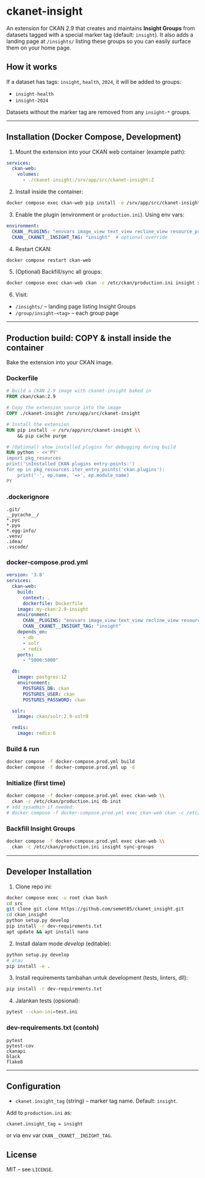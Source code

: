 # ckanet-insight

An extension for CKAN 2.9 that creates and maintains **Insight Groups** from datasets tagged with a special marker tag (default: `insight`). It also adds a landing page at `/insights/` listing these groups so you can easily surface them on your home page.

## How it works

If a dataset has tags: `insight`, `health`, `2024`, it will be added to groups:
- `insight-health`
- `insight-2024`

Datasets without the marker tag are removed from any `insight-*` groups.

---

## Installation (Docker Compose, Development)

1. Mount the extension into your CKAN web container (example path):

```yaml
services:
  ckan-web:
    volumes:
      - ./ckanet-insight:/srv/app/src/ckanet-insight:Z
```

2. Install inside the container:

```bash
docker compose exec ckan-web pip install -e /srv/app/src/ckanet-insight
```

3. Enable the plugin (environment or `production.ini`). Using env vars:

```yaml
environment:
  CKAN__PLUGINS: "envvars image_view text_view recline_view resource_proxy insight"
  CKAN__CKANET__INSIGHT_TAG: "insight"  # optional override
```

4. Restart CKAN:

```bash
docker compose restart ckan-web
```

5. (Optional) Backfill/sync all groups:

```bash
docker compose exec ckan-web ckan -c /etc/ckan/production.ini insight sync-groups
```

6. Visit:

- `/insights/` – landing page listing Insight Groups  
- `/group/insight-<tag>` – each group page

---

## Production build: COPY & install inside the container

Bake the extension into your CKAN image.

### Dockerfile
```dockerfile
# Build a CKAN 2.9 image with ckanet-insight baked in
FROM ckan/ckan:2.9

# Copy the extension source into the image
COPY ./ckanet-insight /srv/app/src/ckanet-insight

# Install the extension
RUN pip install -e /srv/app/src/ckanet-insight \\
    && pip cache purge

# (Optional) show installed plugins for debugging during build
RUN python - <<'PY'
import pkg_resources
print('\nInstalled CKAN plugins entry-points:')
for ep in pkg_resources.iter_entry_points('ckan.plugins'):
    print('-', ep.name, '=>', ep.module_name)
PY
```

### .dockerignore
```gitignore
.git/
__pycache__/
*.pyc
*.pyo
*.egg-info/
.venv/
.idea/
.vscode/
```

### docker-compose.prod.yml
```yaml
version: '3.8'
services:
  ckan-web:
    build:
      context: .
      dockerfile: Dockerfile
    image: my-ckan:2.9-insight
    environment:
      CKAN__PLUGINS: "envvars image_view text_view recline_view resource_proxy insight"
      CKAN__CKANET__INSIGHT_TAG: "insight"
    depends_on:
      - db
      - solr
      - redis
    ports:
      - "5000:5000"

  db:
    image: postgres:12
    environment:
      POSTGRES_DB: ckan
      POSTGRES_USER: ckan
      POSTGRES_PASSWORD: ckan

  solr:
    image: ckan/solr:2.9-solr8

  redis:
    image: redis:6
```

### Build & run
```bash
docker compose -f docker-compose.prod.yml build
docker compose -f docker-compose.prod.yml up -d
```

### Initialize (first time)
```bash
docker compose -f docker-compose.prod.yml exec ckan-web \\
  ckan -c /etc/ckan/production.ini db init
# add sysadmin if needed:
# docker compose -f docker-compose.prod.yml exec ckan-web ckan -c /etc/ckan/production.ini sysadmin add <name> email=<email> password=<pwd>
```

### Backfill Insight Groups
```bash
docker compose -f docker-compose.prod.yml exec ckan-web \\
  ckan -c /etc/ckan/production.ini insight sync-groups
```

---

## Developer Installation

1. Clone repo ini:
```bash
docker compose exec -u root ckan bash
cd src
git clone git clone https://github.com/semet85/ckanet_insight.git
cd ckan_insight
python setup.py develop
pip install -r dev-requirements.txt
apt update && apt install nano
```

2. Install dalam mode *develop* (editable):
```bash
python setup.py develop
# atau
pip install -e .
```

3. Install requirements tambahan untuk development (tests, linters, dll):
```bash
pip install -r dev-requirements.txt
```

4. Jalankan tests (opsional):
```bash
pytest --ckan-ini=test.ini
```

### dev-requirements.txt (contoh)
```
pytest
pytest-cov
ckanapi
black
flake8
```

---

## Configuration

- `ckanet.insight_tag` (string) – marker tag name. Default: `insight`.

Add to `production.ini` as:
```
ckanet.insight_tag = insight
```
or via env var `CKAN__CKANET__INSIGHT_TAG`.

## License

MIT – see `LICENSE`.